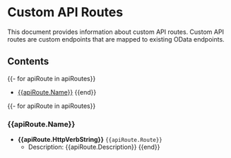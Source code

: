 ﻿# Custom API Routes

This document provides information about custom API routes. Custom API routes are custom endpoints that are mapped to existing OData endpoints.

## Contents
{{- for apiRoute in apiRoutes}}
- [{{apiRoute.Name}}](#{{apiRoute.Name}})
{{end}}

{{- for apiRoute in apiRoutes}}
### {{apiRoute.Name}}
- **{{apiRoute.HttpVerbString}}** `{{apiRoute.Route}}`
  - Description: {{apiRoute.Description}}
{{end}}